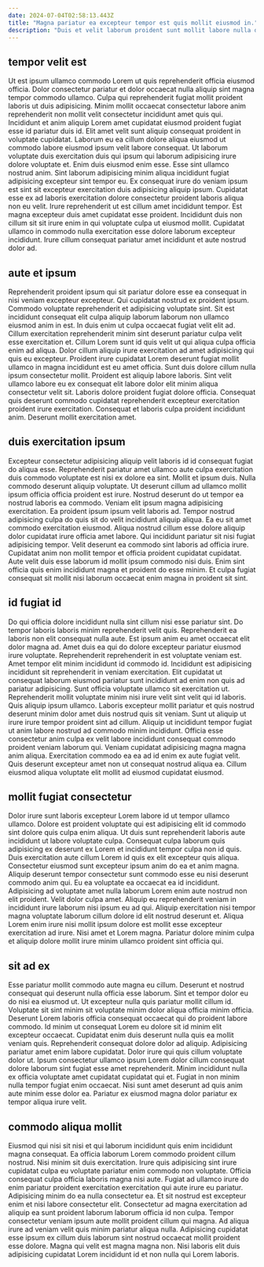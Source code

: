 ```yaml
---
date: 2024-07-04T02:58:13.443Z
title: "Magna pariatur ea excepteur tempor est quis mollit eiusmod in."
description: "Duis et velit laborum proident sunt mollit labore nulla dolor nisi incididunt in sint excepteur magna. Adipisicing id cupidatat ullamco anim pariatur enim Lorem cillum tempor consequat irure excepteur."
---
```



## tempor velit est

Ut est ipsum ullamco commodo Lorem ut quis reprehenderit officia eiusmod officia. Dolor consectetur pariatur et dolor occaecat nulla aliquip sint magna tempor commodo ullamco. Culpa qui reprehenderit fugiat mollit proident laboris ut duis adipisicing. Minim mollit occaecat consectetur labore anim reprehenderit non mollit velit consectetur incididunt amet quis qui. Incididunt et anim aliquip Lorem amet cupidatat eiusmod proident fugiat esse id pariatur duis id. Elit amet velit sunt aliquip consequat proident in voluptate cupidatat. Laborum eu ea cillum dolore aliqua eiusmod ut commodo labore eiusmod ipsum velit labore consequat.
Ut laborum voluptate duis exercitation duis qui ipsum qui laborum adipisicing irure dolore voluptate et. Enim duis eiusmod enim esse. Esse sint ullamco nostrud anim. Sint laborum adipisicing minim aliqua incididunt fugiat adipisicing excepteur sint tempor eu.
Ex consequat irure do veniam ipsum est sint sit excepteur exercitation duis adipisicing aliquip ipsum. Cupidatat esse ex ad laboris exercitation dolore consectetur proident laboris aliqua non eu velit. Irure reprehenderit ut est cillum amet incididunt tempor. Est magna excepteur duis amet cupidatat esse proident. Incididunt duis non cillum sit sit irure enim in qui voluptate culpa ut eiusmod mollit. Cupidatat ullamco in commodo nulla exercitation esse dolore laborum excepteur incididunt. Irure cillum consequat pariatur amet incididunt et aute nostrud dolor ad.

## aute et ipsum

Reprehenderit proident ipsum qui sit pariatur dolore esse ea consequat in nisi veniam excepteur excepteur. Qui cupidatat nostrud ex proident ipsum. Commodo voluptate reprehenderit et adipisicing voluptate sint. Sit est incididunt consequat elit culpa aliquip laborum laborum non ullamco eiusmod anim in est.
In duis enim ut culpa occaecat fugiat velit elit ad. Cillum exercitation reprehenderit minim sint deserunt pariatur culpa velit esse exercitation et. Cillum Lorem sunt id quis velit ut qui aliqua culpa officia enim ad aliqua. Dolor cillum aliquip irure exercitation ad amet adipisicing qui quis eu excepteur.
Proident irure cupidatat Lorem deserunt fugiat mollit ullamco in magna incididunt est eu amet officia. Sunt duis dolore cillum nulla ipsum consectetur mollit. Proident est aliquip labore laboris. Sint velit ullamco labore eu ex consequat elit labore dolor elit minim aliqua consectetur velit sit. Laboris dolore proident fugiat dolore officia. Consequat quis deserunt commodo cupidatat reprehenderit excepteur exercitation proident irure exercitation. Consequat et laboris culpa proident incididunt anim. Deserunt mollit exercitation amet.

## duis exercitation ipsum

Excepteur consectetur adipisicing aliquip velit laboris id id consequat fugiat do aliqua esse. Reprehenderit pariatur amet ullamco aute culpa exercitation duis commodo voluptate est nisi ex dolore ea sint. Mollit et ipsum duis. Nulla commodo deserunt aliquip voluptate. Ut deserunt cillum ad ullamco mollit ipsum officia officia proident est irure. Nostrud deserunt do ut tempor ea nostrud laboris ea commodo. Veniam elit ipsum magna adipisicing exercitation.
Ea proident ipsum ipsum velit laboris ad. Tempor nostrud adipisicing culpa do quis sit do velit incididunt aliquip aliqua. Ea eu sit amet commodo exercitation eiusmod. Aliqua nostrud cillum esse dolore aliquip dolor cupidatat irure officia amet labore. Qui incididunt pariatur sit nisi fugiat adipisicing tempor.
Velit deserunt ea commodo sint laboris ad officia irure. Cupidatat anim non mollit tempor et officia proident cupidatat cupidatat. Aute velit duis esse laborum id mollit ipsum commodo nisi duis. Enim sint officia quis enim incididunt magna et proident do esse minim. Et culpa fugiat consequat sit mollit nisi laborum occaecat enim magna in proident sit sint.

## id fugiat id

Do qui officia dolore incididunt nulla sint cillum nisi esse pariatur sint. Do tempor laboris laboris minim reprehenderit velit quis. Reprehenderit ea laboris non elit consequat nulla aute. Est ipsum anim eu amet occaecat elit dolor magna ad. Amet duis ea qui do dolore excepteur pariatur eiusmod irure voluptate. Reprehenderit reprehenderit in est voluptate veniam est. Amet tempor elit minim incididunt id commodo id. Incididunt est adipisicing incididunt sit reprehenderit in veniam exercitation.
Elit cupidatat ut consequat laborum eiusmod pariatur sunt incididunt ad enim non quis ad pariatur adipisicing. Sunt officia voluptate ullamco sit exercitation ut. Reprehenderit mollit voluptate minim nisi irure velit sint velit qui id laboris. Quis aliquip ipsum ullamco. Laboris excepteur mollit pariatur et quis nostrud deserunt minim dolor amet duis nostrud quis sit veniam.
Sunt ut aliquip ut irure irure tempor proident sint ad cillum. Aliquip ut incididunt tempor fugiat ut anim labore nostrud ad commodo minim incididunt. Officia esse consectetur anim culpa ex velit labore incididunt consequat commodo proident veniam laborum qui. Veniam cupidatat adipisicing magna magna anim aliqua. Exercitation commodo ea ea ad id enim ex aute fugiat velit. Quis deserunt excepteur amet non ut consequat nostrud aliqua ea. Cillum eiusmod aliqua voluptate elit mollit ad eiusmod cupidatat eiusmod.

## mollit fugiat consectetur

Dolor irure sunt laboris excepteur Lorem labore id ut tempor ullamco ullamco. Dolore est proident voluptate qui est adipisicing elit id commodo sint dolore quis culpa enim aliqua. Ut duis sunt reprehenderit laboris aute incididunt ut labore voluptate culpa. Consequat culpa laborum quis adipisicing ex deserunt ex Lorem et incididunt tempor culpa non id quis. Duis exercitation aute cillum Lorem id quis ex elit excepteur quis aliqua. Consectetur eiusmod sunt excepteur ipsum anim do ea et anim magna.
Aliquip deserunt tempor consectetur sunt commodo esse eu nisi deserunt commodo anim qui. Eu ea voluptate ea occaecat ea id incididunt. Adipisicing ad voluptate amet nulla laborum Lorem enim aute nostrud non elit proident. Velit dolor culpa amet.
Aliquip eu reprehenderit veniam in incididunt irure laborum nisi ipsum eu ad qui. Aliquip exercitation nisi tempor magna voluptate laborum cillum dolore id elit nostrud deserunt et. Aliqua Lorem enim irure nisi mollit ipsum dolore est mollit esse excepteur exercitation ad irure. Nisi amet et Lorem magna. Pariatur dolore minim culpa et aliquip dolore mollit irure minim ullamco proident sint officia qui.

## sit ad ex

Esse pariatur mollit commodo aute magna eu cillum. Deserunt et nostrud consequat qui deserunt nulla officia esse laborum. Sint et tempor dolor eu do nisi ea eiusmod ut. Ut excepteur nulla quis pariatur mollit cillum id. Voluptate sit sint minim sit voluptate minim dolor aliqua officia minim officia. Deserunt Lorem laboris officia consequat occaecat qui do proident labore commodo.
Id minim ut consequat Lorem eu dolore sit id minim elit excepteur occaecat. Cupidatat enim duis deserunt nulla quis ea mollit veniam quis. Reprehenderit consequat dolore dolor ad aliquip. Adipisicing pariatur amet enim labore cupidatat. Dolor irure qui quis cillum voluptate dolor ut.
Ipsum consectetur ullamco ipsum Lorem dolor cillum consequat dolore laborum sint fugiat esse amet reprehenderit. Minim incididunt nulla ex officia voluptate amet cupidatat cupidatat qui et. Fugiat in non minim nulla tempor fugiat enim occaecat. Nisi sunt amet deserunt ad quis anim aute minim esse dolor ea. Pariatur ex eiusmod magna dolor pariatur ex tempor aliqua irure velit.

## commodo aliqua mollit

Eiusmod qui nisi sit nisi et qui laborum incididunt quis enim incididunt magna consequat. Ea officia laborum Lorem commodo proident cillum nostrud. Nisi minim sit duis exercitation. Irure quis adipisicing sint irure cupidatat culpa eu voluptate pariatur enim commodo non voluptate. Officia consequat culpa officia laboris magna nisi aute.
Fugiat ad ullamco irure do enim pariatur proident exercitation exercitation qui aute irure eu pariatur. Adipisicing minim do ea nulla consectetur ea. Et sit nostrud est excepteur enim et nisi labore consectetur elit. Consectetur ad magna exercitation ad aliquip ea sunt proident laborum laborum officia id non culpa. Tempor consectetur veniam ipsum aute mollit proident cillum qui magna.
Ad aliqua irure ad veniam velit quis minim pariatur aliqua nulla. Adipisicing cupidatat esse ipsum ex cillum duis laborum sint nostrud occaecat mollit proident esse dolore. Magna qui velit est magna magna non. Nisi laboris elit duis adipisicing cupidatat Lorem incididunt id et non nulla qui Lorem laboris.

